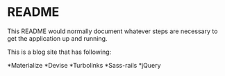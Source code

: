 # README

This README would normally document whatever steps are necessary to get the
application up and running.

This is a blog site that has following:


*Materialize
*Devise
*Turbolinks
*Sass-rails
*jQuery
